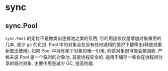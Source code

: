 # sync

## sync.Pool
`sync.Pool` 的定位不是做类似连接池之类的东西, 它的用途仅仅是增加对象重用的几率, 减少 gc 的负担.
Pool 中的对象会在没有任何通知的情况下被移出(释放或重新取出使用). 如果 Pool 中持有某个对象的唯一引用, 则该对象很可能会被回收.
严格来说 Pool 是一个临时的对象池. 其是协程安全的. 适用于储存一些会在协程间分享的临时对象. 主要作用是减少 GC, 提高性能.